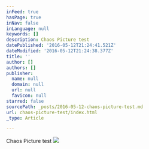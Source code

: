 ```yaml
---
inFeed: true
hasPage: true
inNav: false
inLanguage: null
keywords: []
description: Chaos Picture test
datePublished: '2016-05-12T21:24:41.521Z'
dateModified: '2016-05-12T21:24:38.377Z'
title: ''
author: []
authors: []
publisher:
  name: null
  domain: null
  url: null
  favicon: null
starred: false
sourcePath: _posts/2016-05-12-chaos-picture-test.md
url: chaos-picture-test/index.html
_type: Article

---
```

Chaos Picture test
![](https://the-grid-user-content.s3-us-west-2.amazonaws.com/829192fd-9168-4948-ad97-ece862552787.jpg)